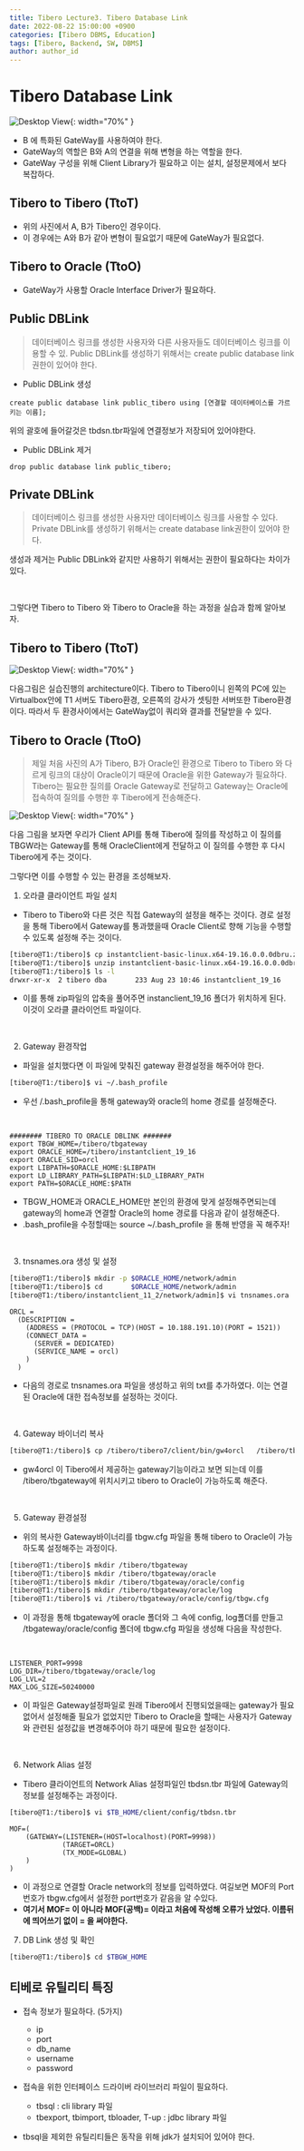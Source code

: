 ```yaml
---
title: Tibero Lecture3. Tibero Database Link
date: 2022-08-22 15:00:00 +0900
categories: [Tibero DBMS, Education]
tags: [Tibero, Backend, SW, DBMS] 
author: author_id 
---
```


# Tibero Database Link

![Desktop View](/assets/img/2022.08/22-1.jpg){: width="70%" }

- B 에 특화된 GateWay를 사용하여야 한다.
- GateWay의 역할은 B와 A의 연결을 위해 변형을 하는 역할을 한다.
- GateWay 구성을 위해 Client Library가 필요하고 이는 설치, 설정문제에서 보다 복잡하다.

## Tibero to Tibero (TtoT)
- 위의 사진에서 A, B가 Tibero인 경우이다.
- 이 경우에는 A와 B가 같아 변형이 필요없기 때문에 GateWay가 필요없다.

## Tibero to Oracle (TtoO)
- GateWay가 사용할 Oracle Interface Driver가 필요하다.  

## Public DBLink
> 데이터베이스 링크를 생성한 사용자와 다른 사용자들도 데이터베이스 링크를 이용할 수 있.
> Public DBLink를 생성하기 위해서는 create public database link 권한이 있어야 한다.

- Public DBLink 생성

```
create public database link public_tibero using [연결할 데이터베이스를 가르키는 이름];
```

위의 괄호에 들어갈것은 tbdsn.tbr파일에 연결정보가 저장되어 있어야한다.
<br>

- Public DBLink 제거
```
drop public database link public_tibero;
```

## Private DBLink
> 데이터베이스 링크를 생성한 사용자만 데이터베이스 링크를 사용할 수 있다.
> Private DBLink를 생성하기 위해서는 create database link권한이 있어야 한다.

생성과 제거는 Public DBLink와 같지만 사용하기 위해서는 권한이 필요하다는 차이가 있다.

<br>

그렇다면 Tibero to Tibero 와 Tibero to Oracle을 하는 과정을 실습과 함께 알아보자.
<br>


## Tibero to Tibero (TtoT)

![Desktop View](/assets/img/2022.08/22-2.png){: width="70%" }

다음그림은 실습진행의 architecture이다. Tibero to Tibero이니 왼쪽의 PC에 있는 Virtualbox안에 T1 서버도 Tibero환경, 오른쪽의 강사가 셋팅한 서버또한 Tibero환경이다. 따라서 두 환경사이에서는 GateWay없이 쿼리와 결과를 전달받을 수 있다.



## Tibero to Oracle (TtoO)
> 제일 처음 사진의 A가 Tibero, B가 Oracle인 환경으로 Tibero to Tibero 와 다르게 링크의 대상이 Oracle이기 때문에 Oracle을 위한 Gateway가 필요하다. Tibero는 필요한 질의를 Oracle Gateway로 전달하고 Gateway는 Oracle에 접속하여 질의를 수행한 후 Tibero에게 전송해준다.

![Desktop View](/assets/img/2022.08/23-1.png){: width="70%" }

다음 그림을 보자면 우리가 Client API를 통해 Tibero에 질의를 작성하고 이 질의를 TBGW라는 Gateway를 통해 OracleClient에게 전달하고 이 질의를 수행한 후 다시 Tibero에게 주는 것이다.
<br>

그렇다면 이를 수행할 수 있는 환경을 조성해보자.

1. 오라클 클라이언트 파일 설치
- Tibero to Tibero와 다른 것은 직접 Gateway의 설정을 해주는 것이다. 경로 설정을 통해 Tibero에서 Gateway를 통과했을때 Oracle Client로 향해 기능을 수행할 수 있도록 설정해 주는 것이다.

```bash
[tibero@T1:/tibero]$ cp instantclient-basic-linux.x64-19.16.0.0.0dbru.zip /tibero
[tibero@T1:/tibero]$ unzip instantclient-basic-linux.x64-19.16.0.0.0dbru.zip
[tibero@T1:/tibero]$ ls -l
drwxr-xr-x  2 tibero dba       233 Aug 23 10:46 instantclient_19_16
```
- 이를 통해 zip파일의 압축을 풀어주면 instanclient_19_16 폴더가 위치하게 된다. 이것이 오라클 클라이언트 파일이다.
<br>

2. Gateway 환경작업
- 파일을 설치했다면 이 파일에 맞춰진 gateway 환경설정을 해주어야 한다.

```bash
[tibero@T1:/tibero]$ vi ~/.bash_profile
```
- 우선 /.bash_profile을 통해 gateway와 oracle의 home 경로를 설정해준다.
<br>

```
######## TIBERO TO ORACLE DBLINK #######
export TBGW_HOME=/tibero/tbgateway
export ORACLE_HOME=/tibero/instantclient_19_16
export ORACLE_SID=orcl
export LIBPATH=$ORACLE_HOME:$LIBPATH
export LD_LIBRARY_PATH=$LIBPATH:$LD_LIBRARY_PATH
export PATH=$ORACLE_HOME:$PATH
```
- TBGW_HOME과 ORACLE_HOME만 본인의 환경에 맞게 설정해주면되는데 gateway의 home과 연결할 Oracle의 home 경로를 다음과 같이 설정해준다.
- .bash_profile을 수정할때는 source  ~/.bash_profile 을 통해 반영을 꼭 해주자!
<br>

3. tnsnames.ora 생성 및 설정
```bash
[tibero@T1:/tibero]$ mkdir -p $ORACLE_HOME/network/admin
[tibero@T1:/tibero]$ cd       $ORACLE_HOME/network/admin
[tibero@T1:/tibero/instantclient_11_2/network/admin]$ vi tnsnames.ora
```

```
ORCL =
  (DESCRIPTION =
    (ADDRESS = (PROTOCOL = TCP)(HOST = 10.188.191.10)(PORT = 1521))
    (CONNECT_DATA =
      (SERVER = DEDICATED)
      (SERVICE_NAME = orcl)
    )
  )
```
- 다음의 경로로 tnsnames.ora 파일을 생성하고 위의 txt를 추가하였다. 이는 연결된 Oracle에 대한 접속정보를 설정하는 것이다.
<br>

4. Gateway 바이너리 복사
```bash
[tibero@T1:/tibero]$ cp /tibero/tibero7/client/bin/gw4orcl   /tibero/tbgateway
```
- gw4orcl 이 Tibero에서 제공하는 gateway기능이라고 보면 되는데 이를 /tibero/tbgateway에 위치시키고 tibero to Oracle이 가능하도록 해준다.
<br>

5. Gateway 환경설정
- 위의 복사한 Gateway바이너리를 tbgw.cfg 파일을 통해 tibero to Oracle이 가능하도록 설정해주는 과정이다.

```bash
[tibero@T1:/tibero]$ mkdir /tibero/tbgateway
[tibero@T1:/tibero]$ mkdir /tibero/tbgateway/oracle
[tibero@T1:/tibero]$ mkdir /tibero/tbgateway/oracle/config
[tibero@T1:/tibero]$ mkdir /tibero/tbgateway/oracle/log
[tibero@T1:/tibero]$ vi /tibero/tbgateway/oracle/config/tbgw.cfg
```
- 이 과정을 통해 tbgateway에 oracle 폴더와 그 속에 config, log폴더를 만들고 /tbgateway/oracle/config 폴더에 tbgw.cfg 파일을 생성해 다음을 작성한다.
<br>

```
LISTENER_PORT=9998
LOG_DIR=/tibero/tbgateway/oracle/log
LOG_LVL=2
MAX_LOG_SIZE=50240000
```
- 이 파일은 Gateway설정파일로 원래 Tibero에서 진행되었을때는 gateway가 필요없어서 설정해줄 필요가 없었지만 Tibero to Oracle을 할때는 사용자가 Gateway와 관련된 설정값을 변경해주어야 하기 때문에 필요한 설정이다.
<br>

6. Network Alias 설정
- Tibero 클라이언트의 Network Alias 설정파일인 tbdsn.tbr 파일에 Gateway의 정보를 설정해주는 과정이다.

```bash
[tibero@T1:/tibero]$ vi $TB_HOME/client/config/tbdsn.tbr
```
```
MOF=(
    (GATEWAY=(LISTENER=(HOST=localhost)(PORT=9998))
             (TARGET=ORCL)
             (TX_MODE=GLOBAL)
    )
)
```
- 이 과정으로 연결할 Oracle network의 정보를 입력하였다. 여길보면 MOF의 Port 번호가 tbgw.cfg에서 설정한 port번호가 같음을 알 수있다.
- **여기서 MOF= 이 아니라 MOF(공백)= 이라고 처음에 작성해 오류가 났었다. 이름뒤에 띄어쓰기 없이 = 을 써야한다.**

7. DB Link 생성 및 확인
```bash
[tibero@T1:/tibero]$ cd $TBGW_HOME
```


## 티베로 유틸리티 특징
- 접속 정보가 필요하다. (5가지) 
    - ip
    - port
    - db_name
    - username
    - password
- 접속을 위한 인터페이스 드라이버 라이브러리 파일이 필요하다.
    - tbsql : cli library 파일
    - tbexport, tbimport, tbloader, T-up : jdbc library 파일

- tbsql을 제외한 유틸리티들은 동작을 위해 jdk가 설치되어 있어야 한다.
